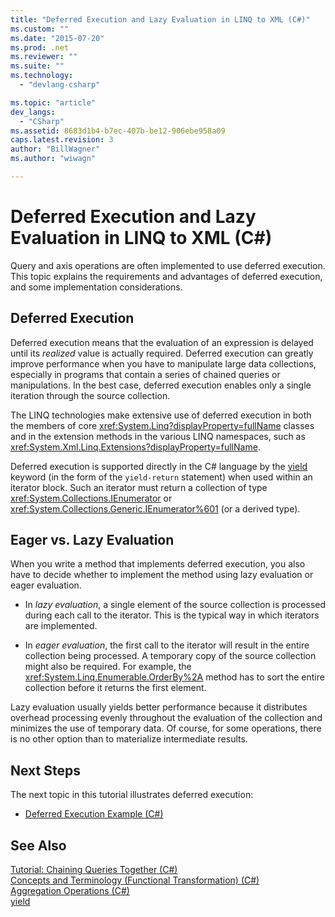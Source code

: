 ```yaml
---
title: "Deferred Execution and Lazy Evaluation in LINQ to XML (C#)"
ms.custom: ""
ms.date: "2015-07-20"
ms.prod: .net
ms.reviewer: ""
ms.suite: ""
ms.technology: 
  - "devlang-csharp"

ms.topic: "article"
dev_langs: 
  - "CSharp"
ms.assetid: 8683d1b4-b7ec-407b-be12-906ebe958a09
caps.latest.revision: 3
author: "BillWagner"
ms.author: "wiwagn"

---
```

# Deferred Execution and Lazy Evaluation in LINQ to XML (C#)
Query and axis operations are often implemented to use deferred execution. This topic explains the requirements and advantages of deferred execution, and some implementation considerations.  
  
## Deferred Execution  
 Deferred execution means that the evaluation of an expression is delayed until its *realized* value is actually required. Deferred execution can greatly improve performance when you have to manipulate large data collections, especially in programs that contain a series of chained queries or manipulations. In the best case, deferred execution enables only a single iteration through the source collection.  
  
 The LINQ technologies make extensive use of deferred execution in both the members of core <xref:System.Linq?displayProperty=fullName> classes and in the extension methods in the various LINQ namespaces, such as <xref:System.Xml.Linq.Extensions?displayProperty=fullName>.  
  
 Deferred execution is supported directly in the C# language by the [yield](../../../../csharp/language-reference/keywords/yield.md) keyword (in the form of the `yield-return` statement) when used within an iterator block. Such an iterator must return a collection of type <xref:System.Collections.IEnumerator> or <xref:System.Collections.Generic.IEnumerator%601> (or a derived type).  
  
## Eager vs. Lazy Evaluation  
 When you write a method that implements deferred execution, you also have to decide whether to implement the method using lazy evaluation or eager evaluation.  
  
-   In *lazy evaluation*, a single element of the source collection is processed during each call to the iterator. This is the typical way in which iterators are implemented.  
  
-   In *eager evaluation*, the first call to the iterator will result in the entire collection being processed. A temporary copy of the source collection might also be required. For example, the <xref:System.Linq.Enumerable.OrderBy%2A> method has to sort the entire collection before it returns the first element.  
  
 Lazy evaluation usually yields better performance because it distributes overhead processing evenly throughout the evaluation of the collection and minimizes the use of temporary data. Of course, for some operations, there is no other option than to materialize intermediate results.  
  
## Next Steps  
 The next topic in this tutorial illustrates deferred execution:  
  
-   [Deferred Execution Example (C#)](../../../../csharp/programming-guide/concepts/linq/deferred-execution-example.md)  
  
## See Also  
 [Tutorial: Chaining Queries Together (C#)](../../../../csharp/programming-guide/concepts/linq/tutorial-chaining-queries-together.md)   
 [Concepts and Terminology (Functional Transformation) (C#)](../../../../csharp/programming-guide/concepts/linq/concepts-and-terminology-functional-transformation.md)   
 [Aggregation Operations (C#)](../../../../csharp/programming-guide/concepts/linq/aggregation-operations.md)   
 [yield](../../../../csharp/language-reference/keywords/yield.md)
